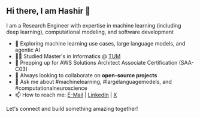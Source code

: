 ## Hi there, I am Hashir 👋
I am a Research Engineer with expertise in machine learning (including deep learning), computational modeling, and software development

<!--
You can support my work by buying me a coffee:
<p align="center">
  <a href="https://www.buymeacoffee.com/hashirahmad" target="_blank" align="center">
    <img align="center" width="150" alt="Buy me a coffee!" src="https://user-images.githubusercontent.com/45996390/207982125-1c9634e2-c9eb-46d0-b2bf-69b7645f8afd.png"/> 
  </a>
</p>

<!--
**hash-ir/hash-ir** is a ✨ _special_ ✨ repository because its `README.md` (this file) appears on your GitHub profile.

Here are some ideas to get you started:

### Connect with me:
[<img align="left" alt="Hashir | Blog" width="22px" src="https://raw.githubusercontent.com/iconic/open-iconic/master/svg/globe.svg" />](https://hash-ir.github.io/)
[<img align="left" alt="Hashir | LinkedIn" width="22px" src="https://cdn.jsdelivr.net/npm/simple-icons@v3/icons/linkedin.svg" />](https://www.linkedin.com/in/hashir-ahmad/)
[<img align="left" alt="Hashir | Instagram" width="22px" src="https://cdn.jsdelivr.net/npm/simple-icons@v3/icons/instagram.svg" />](https://www.instagram.com/hash_ir/)
[<img align="left" alt="Hashir | Telegram" width="22px" src="https://cdn.jsdelivr.net/npm/simple-icons@3.6.1/icons/telegram.svg" />](https://t.me/hash_ir)

<br>
-->
- 🌱 Exploring machine learning use cases, large language models, and agentic AI
- 👨‍🎓 Studied Master's in Informatics @ [TUM](https://www.tum.de/en/)
- 🎯 Prepping up for AWS Solutions Architect Associate Certification (SAA-C03) 
- 👯 Always looking to collaborate on **open-source projects**
- 💬 Ask me about #machinelearning, #largelanguagemodels, and #computationalneuroscience
- 📫 How to reach me: [E-Mail](mailto:hashir.ahmad7@gmail.com) | [LinkedIn](https://www.linkedin.com/in/hashir-ahmad/) | [X](https://x.com/_hash_ir_)

Let's connect and build something amazing together!
<!--
[![An image of @hash_ir's Holopin badges, which is a link to view their full Holopin profile](https://holopin.me/hash_ir)](https://holopin.io/@hash_ir)

[![](https://img.shields.io/static/v1?logo=LinkedIn&logoColor=blue&label=Connect&message=1526&color=blue&style=for-the-badge)](https://www.linkedin.com/in/hashir-ahmad/)
[![](https://img.shields.io/twitter/follow/_hash_ir_?color=blue&logo=twitter&style=for-the-badge)](https://twitter.com/_hash_ir_)
[![](https://komarev.com/ghpvc/?logo=GitHub&username=hash-ir&label=PROFILE+VIEWS&style=for-the-badge)]()
<!--
![](https://img.shields.io/badge/MaxPlanckGesellschaft-006C66.svg?style=for-the-badge&logo=Max-Planck-Gesellschaft&logoColor=white)
-->

<!--
### Tech Stack
[<img align="left" alt="Python" width="26px" src="https://raw.githubusercontent.com/github/explore/80688e429a7d4ef2fca1e82350fe8e3517d3494d/topics/python/python.png" />](topics/python)
[<img align="left" alt="PyTorch" width="26px" src="https://github.com/pytorch/pytorch/blob/master/docs/source/_static/img/pytorch-logo-flame.png?raw=true" />](pytorch)
[<img align="left" alt="NumPy" width="26px" src="https://numpy.org/images/logos/numpy.svg" />](numpy)
[<img align="left" alt="OpenCV" width="26px" src="https://github.com/opencv/opencv/blob/master/doc/opencv-logo.png?raw=true" />](opencv)
[<img align="left" alt="Pandas" width="26px" src="https://cdn.jsdelivr.net/npm/simple-icons@3.6.1/icons/pandas.svg" />](pandas-dev)
[<img align="left" alt="LaTeX" width="26px" src="https://raw.githubusercontent.com/github/explore/80688e429a7d4ef2fca1e82350fe8e3517d3494d/topics/latex/latex.png" />](topics/latex)
<br />

[<img align="left" alt="Markdown" width="26px" src="https://raw.githubusercontent.com/github/explore/80688e429a7d4ef2fca1e82350fe8e3517d3494d/topics/markdown/markdown.png" />](topics/markdown)
[<img align="left" alt="Python" width="26px" src="https://raw.githubusercontent.com/github/explore/80688e429a7d4ef2fca1e82350fe8e3517d3494d/topics/ubuntu/ubuntu.png" />](topics/ubuntu)
[<img align="left" alt="Git" width="26px" src="https://raw.githubusercontent.com/github/explore/80688e429a7d4ef2fca1e82350fe8e3517d3494d/topics/git/git.png" />](git)
[<img align="left" alt="Github" width="26px" src="https://raw.githubusercontent.com/github/explore/78df643247d429f6cc873026c0622819ad797942/topics/github/github.png" />]()
[<img align="left" alt="Visual Studio Code" width="26px" src="https://raw.githubusercontent.com/github/explore/80688e429a7d4ef2fca1e82350fe8e3517d3494d/topics/visual-studio-code/visual-studio-code.png" />](microsoft/vscode)
[<img align="left" alt="Terminal" width="26px" src="https://raw.githubusercontent.com/github/explore/80688e429a7d4ef2fca1e82350fe8e3517d3494d/topics/terminal/terminal.png" />](topics/terminal)
-->
